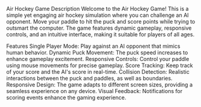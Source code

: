 Air Hockey Game Description Welcome to the Air Hockey Game! This is a simple yet engaging air hockey simulation where you can challenge an AI opponent. Move your paddle to hit the puck and score points while trying to outsmart the computer. The game features dynamic gameplay, responsive controls, and an intuitive interface, making it suitable for players of all ages.

Features Single Player Mode: Play against an AI opponent that mimics human behavior. Dynamic Puck Movement: The puck speed increases to enhance gameplay excitement. Responsive Controls: Control your paddle using mouse movements for precise gameplay. Score Tracking: Keep track of your score and the AI's score in real-time. Collision Detection: Realistic interactions between the puck and paddles, as well as boundaries. Responsive Design: The game adapts to different screen sizes, providing a seamless experience on any device. Visual Feedback: Notifications for scoring events enhance the gaming experience.
